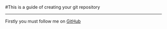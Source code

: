 #This is a guide of creating your git repository

---

Firstly you must follow me on [GitHub](* "My GitHub page!")